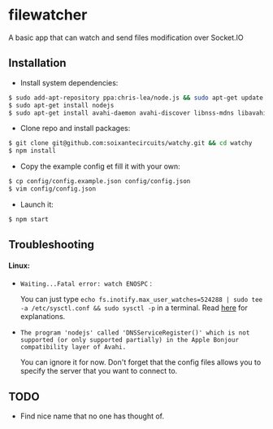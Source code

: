 # filewatcher

A basic app that can watch and send files modification over Socket.IO

## Installation

- Install system dependencies:
```bash
$ sudo add-apt-repository ppa:chris-lea/node.js && sudo apt-get update
$ sudo apt-get install nodejs
$ sudo apt-get install avahi-daemon avahi-discover libnss-mdns libavahi-compat-libdnssd-dev curl build-essential
```
- Clone repo and install packages:
```bash
$ git clone git@github.com:soixantecircuits/watchy.git && cd watchy
$ npm install
```
- Copy the example config et fill it with your own:
```bash
$ cp config/config.example.json config/config.json
$ vim config/config.json
```
- Launch it:
``` bash
$ npm start
```

## Troubleshooting

#### Linux:

- `Waiting...Fatal error: watch ENOSPC` :

  You can just type `echo fs.inotify.max_user_watches=524288 | sudo tee -a /etc/sysctl.conf && sudo sysctl -p` in a terminal. Read [here](http://stackoverflow.com/questions/16748737/grunt-watch-error-waiting-fatal-error-watch-enospc) for explanations.

- `The program 'nodejs' called 'DNSServiceRegister()' which is not supported (or only supported partially) in the Apple Bonjour compatibility layer of Avahi.`

  You can ignore it for now. Don't forget that the config files allows you to specify the server that you want to connect to.

## TODO

- Find nice name that no one has thought of.
